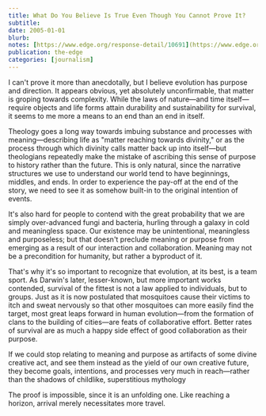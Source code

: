 ```yaml
---
title: What Do You Believe Is True Even Though You Cannot Prove It?
subtitle: 
date: 2005-01-01
blurb: 
notes: [https://www.edge.org/response-detail/10691](https://www.edge.org/response-detail/10691 "https://www.edge.org/response-detail/10691")
publication: the-edge
categories: [journalism]
---
```


I can't prove it more than anecdotally, but I believe evolution has purpose and direction. It appears obvious, yet absolutely unconfirmable, that matter is groping towards complexity. While the laws of nature—and time itself—require objects and life forms attain durability and sustainability for survival, it seems to me more a means to an end than an end in itself.

Theology goes a long way towards imbuing substance and processes with meaning—describing life as "matter reaching towards divinity," or as the process through which divinity calls matter back up into itself—but theologians repeatedly make the mistake of ascribing this sense of purpose to history rather than the future. This is only natural, since the narrative structures we use to understand our world tend to have beginnings, middles, and ends. In order to experience the pay-off at the end of the story, we need to see it as somehow built-in to the original intention of events.

It's also hard for people to contend with the great probability that we are simply over-advanced fungi and bacteria, hurling through a galaxy in cold and meaningless space. Our existence may be unintentional, meaningless and purposeless; but that doesn't preclude meaning or purpose from emerging as a result of our interaction and collaboration. Meaning may not be a precondition for humanity, but rather a byproduct of it.

That's why it's so important to recognize that evolution, at its best, is a team sport. As Darwin's later, lesser-known, but more important works contended, survival of the fittest is not a law applied to individuals, but to groups. Just as it is now postulated that mosquitoes cause their victims to itch and sweat nervously so that other mosquitoes can more easily find the target, most great leaps forward in human evolution—from the formation of clans to the building of cities—are feats of collaborative effort. Better rates of survival are as much a happy side effect of good collaboration as their purpose.

If we could stop relating to meaning and purpose as artifacts of some divine creative act, and see them instead as the yield of our own creative future, they become goals, intentions, and processes very much in reach—rather than the shadows of childlike, superstitious mythology

The proof is impossible, since it is an unfolding one. Like reaching a horizon, arrival merely necessitates more travel.
